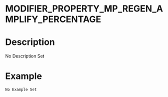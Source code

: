 # MODIFIER_PROPERTY_MP_REGEN_AMPLIFY_PERCENTAGE
# Description
No Description Set
# Example
```No Example Set```
